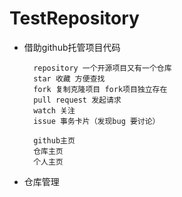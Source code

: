 # TestRepository

- 借助github托管项目代码

        repository 一个开源项目又有一个仓库
        star 收藏 方便查找
        fork 复制克隆项目 fork项目独立存在
        pull request 发起请求
        watch 关注
        issue 事务卡片（发现bug 要讨论）

        github主页
        仓库主页
        个人主页

- 仓库管理
